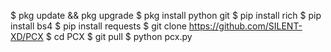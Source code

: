 $ pkg update && pkg upgrade
$ pkg install python git
$ pip install rich
$ pip install bs4
$ pip install requests
$ git clone https://github.com/SILENT-XD/PCX
$ cd PCX
$ git pull
$ python pcx.py
